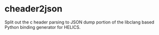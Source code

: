 # cheader2json

Split out the c header parsing to JSON dump portion of the libclang based Python binding generator for HELICS.

